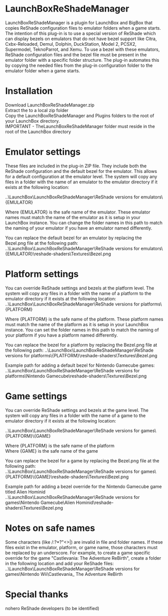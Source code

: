 # LaunchBoxReShadeManager
LaunchBoxReShadeManager is a plugin for LaunchBox and BigBox that copies ReShade configuration files to emulator folders when a game starts. The intention of this plug-in is to use a special version of ReShade which can display bezels on emulators that do not have bezel support like Citra, Cxbx-Reloaded, Demul, Dolphin, DuckStation, Model 2, PCSX2, Supermodel, TeknoParrot, and Xemu. To use a bezel with these emulators, ReShade configuration files and the bezel file must be present in the emulator folder with a specific folder structure. The plug-in automates this by copying the needed files from the plug-in configuration folder to the emulator folder when a game starts.

# Installation
Download LaunchBoxReShadeManager.zip  
Extract the to a local zip folder  
Copy the LaunchBoxReShadeManager and Plugins folders to the root of your LaunchBox directory.  
IMPORTANT - TheLaunchBoxReShadeManager folder must reside in the root of the LaunchBox directory  

# Emulator settings
These files are included in the plug-in ZIP file.  They include both the ReShade configuration and the default bezel for the emulator. This allows for a default configuration at the emulator level. The system will copy any files in a folder with the name of an emulator to the emulator directory if it exists at the following location:  
  
..\LaunchBox\LaunchBoxReShadeManager\ReShade versions for emulators\\{EMULATOR}  
  
Where {EMULATOR} is the safe name of the emulator. These emulator names must match the name of the emulator as it is setup in your LaunchBox instance. You can change the folder names in this path to match the naming of your emulator if you have an emulator named differently.  
  
You can replace the default bezel for an emulator by replacing the Bezel.png file at the following path:  
..\LaunchBox\LaunchBoxReShadeManager\ReShade versions for emulators\\{EMULATOR}\reshade-shaders\Textures\Bezel.png

# Platform settings
You can override ReShade settings and bezels at the platform level. The system will copy any files in a folder with the name of a platform to the emulator directory if it exists at the following location:
..\LaunchBox\LaunchBoxReShadeManager\ReShade versions for platforms\\{PLATFORM}

Where {PLATFORM} is the safe name of the platform. These platform names must match the name of the platform as it is setup in your LaunchBox instance. You can set the folder names in this path to match the naming of your platform if you have a platform named differently.

You can replace the bezel for a platform by replacing the Bezel.png file at the following path: 
..\LaunchBox\LaunchBoxReShadeManager\ReShade versions for platforms\\{PLATFORM}\reshade-shaders\Textures\Bezel.png  
  
Example path for adding a default bezel for Nintendo Gamecube games:  
..\LaunchBox\LaunchBoxReShadeManager\ReShade versions for platforms\Nintendo Gamecube\reshade-shaders\Textures\Bezel.png

# Game settings
You can override ReShade settings and bezels at the game level.  The system will copy any files in a folder with the name of a game to the emulator directory if it exists at the following location:  

..\LaunchBox\LaunchBoxReShadeManager\ReShade versions for games\\{PLATFORM}\\{GAME}  
  
Where {PLATFORM} is the safe name of the platform  
Where {GAME} is the safe name of the game  

You can replace the bezel for a game by replacing the Bezel.png file at the following path:  
..\LaunchBox\LaunchBoxReShadeManager\ReShade versions for games\\{PLATFORM}\\{GAME}\\reshade-shaders\Textures\Bezel.png  
  
Example path for adding a bezel override for the Nintendo Gamecube game titled Alien Hominid  
..\LaunchBox\LaunchBoxReShadeManager\ReShade versions for games\Nintendo Gamecube\Alien Hominid\reshade-shaders\Textures\Bezel.png  

# Notes on safe names
Some characters (like /:?*?"<>|) are invalid in file and folder names. If these files exist in the emulator, platform, or game name, those characters must be replaced by an underscore. For example, to create a game specific override for the game "Castlevania: The Adventure ReBirth", create a folder in the following location and add your ReShade files:
..\LaunchBox\LaunchBoxReShadeManager\ReShade versions for games\Nintendo Wii\Castlevania_ The Adventure ReBirth

# Special thanks
nohero
ReShade developers (to be identified)
